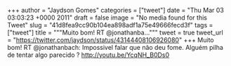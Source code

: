 
+++
author = "Jaydson Gomes"
categories = ["tweet"]
date = "Thu Mar 03 03:03:23 +0000 2011"
draft = false
image = "No media found for this Tweet"
slug = "41d8fea9cc90b104ea898adf1a75e49666fecd3f"
tags = ["tweet"]
title = """Muito bom! RT @jonathanba..."""
tweet = true
tweet_url = "https://twitter.com/jaydson/status/43144408106926080"
+++
Muito bom! RT @jonathanbach: Impossivel falar que não deu fome. Alguém pilha de tentar algo parecido ? http://youtu.be/YcqNH_B0Ds0
